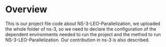 # Overview
This is our project file code about NS-3-LEO-Parallelization, we uploaded the whole folder of ns-3, so we need to declare the configuration of the dependent environments needed to run the project and the method to run NS-3-LEO-Parallelization. Our contribution in ns-3 is also described.
